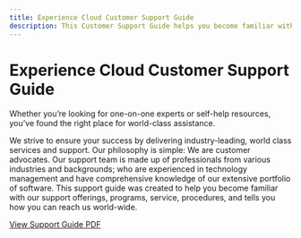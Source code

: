 ```yaml
---
title: Experience Cloud Customer Support Guide
description: This Customer Support Guide helps you become familiar with our Experience Cloud support offerings, programs, service, procedures, and tells you how you can reach us world-wide.
---
```

# Experience Cloud Customer Support Guide

Whether you’re looking for one-on-one experts or self-help resources, you’ve found the right place for world-class assistance.

We strive to ensure your success by delivering industry-leading, world class services and support. Our philosophy is simple: We are customer advocates. Our support team is made up of professionals from various industries and backgrounds; who are experienced in technology management and have comprehensive knowledge of our extensive portfolio of software. This support guide was created to help you become familiar with our support offerings, programs, service, procedures, and tells you how you can reach us world-wide.

[View Support Guide PDF](assets/ExperienceCloudCustomerSupportGuide.pdf)
